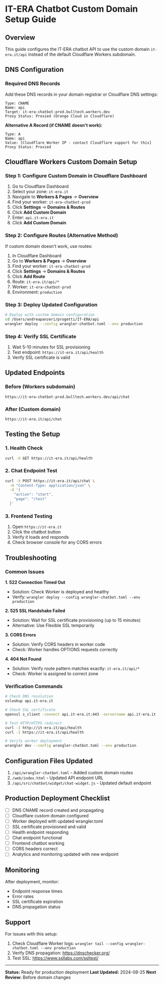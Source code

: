 # IT-ERA Chatbot Custom Domain Setup Guide

## Overview
This guide configures the IT-ERA chatbot API to use the custom domain `it-era.it/api` instead of the default Cloudflare Workers subdomain.

## DNS Configuration

### Required DNS Records

Add these DNS records in your domain registrar or Cloudflare DNS settings:

```
Type: CNAME
Name: api
Target: it-era-chatbot-prod.bulltech.workers.dev
Proxy Status: Proxied (Orange Cloud in Cloudflare)
```

**Alternative A Record (if CNAME doesn't work):**
```
Type: A
Name: api
Value: [Cloudflare Worker IP - contact Cloudflare support for this]
Proxy Status: Proxied
```

## Cloudflare Workers Custom Domain Setup

### Step 1: Configure Custom Domain in Cloudflare Dashboard

1. Go to Cloudflare Dashboard
2. Select your zone: `it-era.it`
3. Navigate to **Workers & Pages** → **Overview**
4. Find your worker: `it-era-chatbot-prod`
5. Click **Settings** → **Domains & Routes**
6. Click **Add Custom Domain**
7. Enter: `api.it-era.it`
8. Click **Add Custom Domain**

### Step 2: Configure Routes (Alternative Method)

If custom domain doesn't work, use routes:

1. In Cloudflare Dashboard
2. Go to **Workers & Pages** → **Overview**
3. Find your worker: `it-era-chatbot-prod`
4. Click **Settings** → **Domains & Routes**
5. Click **Add Route**
6. Route: `it-era.it/api/*`
7. Worker: `it-era-chatbot-prod`
8. Environment: `production`

### Step 3: Deploy Updated Configuration

```bash
# Deploy with custom domain configuration
cd /Users/andreapanzeri/progetti/IT-ERA/api
wrangler deploy --config wrangler-chatbot.toml --env production
```

### Step 4: Verify SSL Certificate

1. Wait 5-10 minutes for SSL provisioning
2. Test endpoint: `https://it-era.it/api/health`
3. Verify SSL certificate is valid

## Updated Endpoints

### Before (Workers subdomain)
```
https://it-era-chatbot-prod.bulltech.workers.dev/api/chat
```

### After (Custom domain)
```
https://it-era.it/api/chat
```

## Testing the Setup

### 1. Health Check
```bash
curl -X GET https://it-era.it/api/health
```

### 2. Chat Endpoint Test
```bash
curl -X POST https://it-era.it/api/chat \
  -H "Content-Type: application/json" \
  -d '{
    "action": "start",
    "page": "/test"
  }'
```

### 3. Frontend Testing
1. Open `https://it-era.it`
2. Click the chatbot button
3. Verify it loads and responds
4. Check browser console for any CORS errors

## Troubleshooting

### Common Issues

**1. 522 Connection Timed Out**
- Solution: Check Worker is deployed and healthy
- Verify: `wrangler deploy --config wrangler-chatbot.toml --env production`

**2. 525 SSL Handshake Failed**
- Solution: Wait for SSL certificate provisioning (up to 15 minutes)
- Alternative: Use Flexible SSL temporarily

**3. CORS Errors**
- Solution: Verify CORS headers in worker code
- Check: Worker handles OPTIONS requests correctly

**4. 404 Not Found**
- Solution: Verify route pattern matches exactly: `it-era.it/api/*`
- Check: Worker is assigned to correct zone

### Verification Commands

```bash
# Check DNS resolution
nslookup api.it-era.it

# Check SSL certificate
openssl s_client -connect api.it-era.it:443 -servername api.it-era.it

# Test HTTP/HTTPS redirect
curl -I http://it-era.it/api/health
curl -I https://it-era.it/api/health

# Verify worker deployment
wrangler dev --config wrangler-chatbot.toml --env production
```

## Configuration Files Updated

1. `/api/wrangler-chatbot.toml` - Added custom domain routes
2. `/web/index.html` - Updated API endpoint URL
3. `/api/src/chatbot/widget/chat-widget.js` - Updated default endpoint

## Production Deployment Checklist

- [ ] DNS CNAME record created and propagating
- [ ] Cloudflare custom domain configured
- [ ] Worker deployed with updated wrangler.toml
- [ ] SSL certificate provisioned and valid
- [ ] Health endpoint responding
- [ ] Chat endpoint functional
- [ ] Frontend chatbot working
- [ ] CORS headers correct
- [ ] Analytics and monitoring updated with new endpoint

## Monitoring

After deployment, monitor:
- Endpoint response times
- Error rates
- SSL certificate expiration
- DNS propagation status

## Support

For issues with this setup:
1. Check Cloudflare Worker logs: `wrangler tail --config wrangler-chatbot.toml --env production`
2. Verify DNS propagation: https://dnschecker.org/
3. Test SSL: https://www.ssllabs.com/ssltest/

---

**Status:** Ready for production deployment
**Last Updated:** 2024-08-25
**Next Review:** Before domain changes